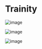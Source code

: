# Trainity

![image](https://github.com/PrachiRanjan3/Trainity/assets/103803568/a07dd305-d605-42cd-96fa-f338aa6d0472)


![image](https://github.com/PrachiRanjan3/Trainity/assets/103803568/c9ca6ec6-eda1-4726-8d23-f07380552256)

![image](https://github.com/PrachiRanjan3/Trainity/assets/103803568/8dae5303-d8fb-4edd-8314-995b4d6a435b)
